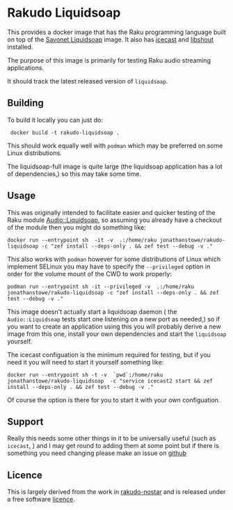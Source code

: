 # Rakudo Liquidsoap

This provides a docker image that has the Raku programming language built on top of the [Savonet Liquidsoap](https://hub.docker.com/r/savonet/liquidsoap-full) image.  It also has [icecast](http://icecast.org/) and [libshout](https://gitlab.xiph.org/xiph/icecast-libshout/) installed.

The purpose of this image is primarily for testing Raku audio streaming applications.

It should track the latest released version of `liquidsoap`.

## Building

To build it locally you can just do:

     docker build -t rakudo-liquidsoap .

This should work equally well with `podman` which may be preferred on some Linux distributions.

The liquidsoap-full image is quite large (the liquidsoap application has a lot of dependencies,) so this may take some time.

## Usage

This was originally intended to facilitate easier and quicker testing of
the Raku module [Audio::Liquidsoap](https://github.com/jonathanstowe/Audio-Liquidsoap/), so assuming you already have a checkout of the module then you might do something like:

    docker run --entrypoint sh  -it -v  .:/home/raku jonathanstowe/rakudo-liquidsoap -c "zef install --deps-only . && zef test --debug -v ."

This also works with `podman` however for some distributions of Linux which implement SELinux you may have to specify the `--privileged` option in order for the volume mount of the CWD to work properly:

    podman run --entrypoint sh -it --privileged -v  .:/home/raku jonathanstowe/rakudo-liquidsoap -c "zef install --deps-only . && zef test --debug -v ."

This image doesn't actually start a liquidsoap daemon ( the `Audio::Liquidsoap` tests start one listening on a new port as needed,) so if you want to create an application using this you will probably derive a new image from this one, install your own dependencies and start the `liquidsoap` yourself.

The icecast configuation is the minimum required for testing, but if you need it you will need to start it yourself  something like:

    docker run --entrypoint sh -t -v  `pwd`:/home/raku jonathanstowe/rakudo-liquidsoap  -c "service icecast2 start && zef install --deps-only . && zef test --debug -v ."

Of course the option is there for you to start it with your own configuation.

## Support

Really this needs some other things in it to be universally useful (such as `icecast`, ) and I may get round to adding them at some point but if there is something you need changing please make an issue on [github](https://github.com/jonathanstowe/rakudo-liquidsoap/issues)

## Licence

This is largely derived from the work in [rakudo-nostar](https://github.com/JJ/rakudo-nostar) and is released under a free software [licence](LICENCE).


